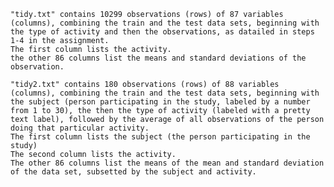     "tidy.txt" contains 10299 observations (rows) of 87 variables (columns), combining the train and the test data sets, beginning with the type of activity and then the observations, as datailed in steps 1-4 in the assignment.
    The first column lists the activity.
    the other 86 columns list the means and standard deviations of the observation.
    
    "tidy2.txt" contains 180 observations (rows) of 88 variables (columns), combining the train and the test data sets, beginning with the subject (person participating in the study, labeled by a number from 1 to 30), the then the type of activity (labeled with a pretty text label), followed by the average of all observations of the person doing that particular activity.
    The first column lists the subject (the person participating in the study)
    The second column lists the activity.
    The other 86 columns list the means of the mean and standard deviation of the data set, subsetted by the subject and activity.    

    
